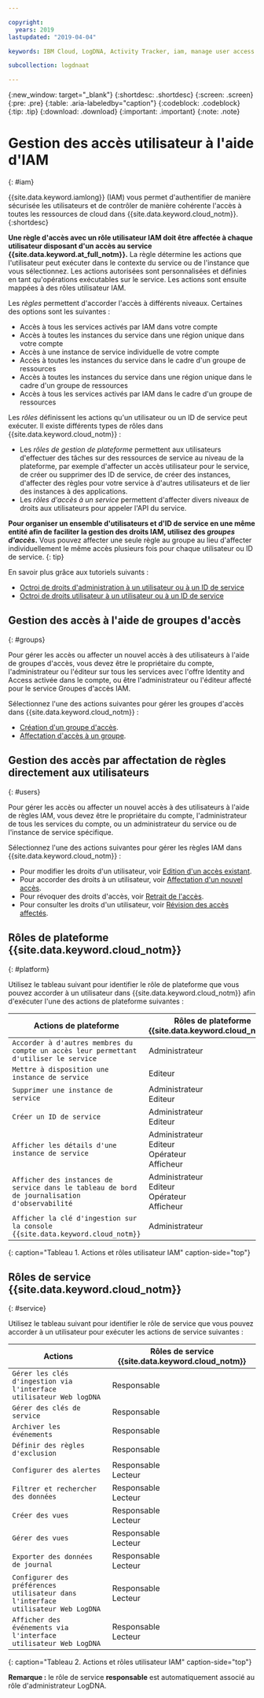 ```yaml
---

copyright:
  years: 2019
lastupdated: "2019-04-04"

keywords: IBM Cloud, LogDNA, Activity Tracker, iam, manage user access

subcollection: logdnaat

---
```


{:new_window: target="_blank"}
{:shortdesc: .shortdesc}
{:screen: .screen}
{:pre: .pre}
{:table: .aria-labeledby="caption"}
{:codeblock: .codeblock}
{:tip: .tip}
{:download: .download}
{:important: .important}
{:note: .note}

 
# Gestion des accès utilisateur à l'aide d'IAM
{: #iam}

{{site.data.keyword.iamlong}} (IAM) vous permet d'authentifier de manière sécurisée les utilisateurs et de contrôler de manière cohérente l'accès à toutes les ressources de cloud dans {{site.data.keyword.cloud_notm}}. 
{:shortdesc}

**Une règle d'accès avec un rôle utilisateur IAM doit être affectée à chaque utilisateur disposant d'un accès au service {{site.data.keyword.at_full_notm}}.** La règle détermine les actions que l'utilisateur peut exécuter dans le contexte du service ou de l'instance que vous sélectionnez. Les actions autorisées sont personnalisées et définies en tant qu'opérations exécutables sur le service. Les actions sont ensuite mappées à des rôles utilisateur IAM.

Les *règles* permettent d'accorder l'accès à différents niveaux. Certaines des options sont les suivantes : 

* Accès à tous les services activés par IAM dans votre compte
* Accès à toutes les instances du service dans une région unique dans votre compte
* Accès à une instance de service individuelle de votre compte
* Accès à toutes les instances du service dans le cadre d'un groupe de ressources
* Accès à toutes les instances du service dans une région unique dans le cadre d'un groupe de ressources
* Accès à tous les services activés par IAM dans le cadre d'un groupe de ressources

Les *rôles* définissent les actions qu'un utilisateur ou un ID de service peut exécuter. Il existe différents types de rôles dans {{site.data.keyword.cloud_notm}} :

* Les *rôles de gestion de plateforme* permettent aux utilisateurs d'effectuer des tâches sur des ressources de service au niveau de la plateforme, par exemple d'affecter un accès utilisateur pour le service, de créer ou supprimer des ID de service, de créer des instances, d'affecter des règles pour votre service à d'autres utilisateurs et de lier des instances à des applications.
* Les *rôles d'accès à un service* permettent d'affecter divers niveaux de droits aux utilisateurs pour appeler l'API du service.

**Pour organiser un ensemble d'utilisateurs et d'ID de service en une même entité afin de faciliter la gestion des droits IAM, utilisez des *groupes d'accès*.** Vous pouvez affecter une seule règle au groupe au lieu d'affecter individuellement le même accès plusieurs fois pour chaque utilisateur ou ID de service.
{: tip}

En savoir plus grâce aux tutoriels suivants :
* [Octroi de droits d'administration à un utilisateur ou à un ID de service](/docs/services/Activity-Tracker-with-LogDNA?topic=logdnaat-iam_manage_events#iam_manage_events)
* [Octroi de droits utilisateur à un utilisateur ou à un ID de service](/docs/services/Activity-Tracker-with-LogDNA?topic=logdnaat-iam_view_events#iam_view_events)

## Gestion des accès à l'aide de groupes d'accès
{: #groups}

Pour gérer les accès ou affecter un nouvel accès à des utilisateurs à l'aide de groupes d'accès, vous devez être le propriétaire du compte, l'administrateur ou l'éditeur sur tous les services avec l'offre Identity and Access activée dans le compte, ou être l'administrateur ou l'éditeur affecté pour le service Groupes d'accès IAM. 

Sélectionnez l'une des actions suivantes pour gérer les groupes d'accès dans {{site.data.keyword.cloud_notm}} :

* [Création d'un groupe d'accès](/docs/iam?topic=iam-groups#create_ag).
* [Affectation d'accès à un groupe](/docs/iam?topic=iam-groups#access_ag).


## Gestion des accès par affectation de règles directement aux utilisateurs
{: #users}

Pour gérer les accès ou affecter un nouvel accès à des utilisateurs à l'aide de règles IAM, vous devez être le propriétaire du compte, l'administrateur de tous les services du compte, ou un administrateur du service ou de l'instance de service spécifique. 

Sélectionnez l'une des actions suivantes pour gérer les règles IAM dans {{site.data.keyword.cloud_notm}} :

* Pour modifier les droits d'un utilisateur, voir [Edition d'un accès existant](/docs/iam?topic=iam-iammanidaccser#edit_existing).
* Pour accorder des droits à un utilisateur, voir [Affectation d'un nouvel accès](/docs/iam?topic=iam-iammanidaccser#assign_new_access).
* Pour révoquer des droits d'accès, voir [Retrait de l'accès](/docs/iam?topic=iam-iammanidaccser#removing_access).
* Pour consulter les droits d'un utilisateur, voir [Révision des accès affectés](/docs/iam?topic=iam-iammanidaccser#review_your_access).



## Rôles de plateforme {{site.data.keyword.cloud_notm}}
{: #platform}

Utilisez le tableau suivant pour identifier le rôle de plateforme que vous pouvez accorder à un utilisateur dans {{site.data.keyword.cloud_notm}} afin d'exécuter l'une des actions de plateforme suivantes :

| Actions de plateforme                                                        | Rôles de plateforme {{site.data.keyword.cloud_notm}}    | 
|-------------------------------------------------------------------------|------------------------------------------------------|
| `Accorder à d'autres membres du compte un accès leur permettant d'utiliser le service`           | Administrateur                                        | 
| `Mettre à disposition une instance de service`                                          | Editeur                            | 
| `Supprimer une instance de service`                                             | Administrateur </br>Editeur                            | 
| `Créer un ID de service`                                                   | Administrateur </br>Editeur                            |
| `Afficher les détails d'une instance de service`                                    | Administrateur </br>Editeur </br>Opérateur </br>Afficheur  | 
| `Afficher des instances de service dans le tableau de bord de journalisation d'observabilité`         | Administrateur </br>Editeur </br>Opérateur </br>Afficheur  | 
| `Afficher la clé d'ingestion sur la console {{site.data.keyword.cloud_notm}}` | Administrateur                                        | 
{: caption="Tableau 1. Actions et rôles utilisateur IAM" caption-side="top"}



## Rôles de service {{site.data.keyword.cloud_notm}}
{: #service}

Utilisez le tableau suivant pour identifier le rôle de service que vous pouvez accorder à un utilisateur pour exécuter les actions de service suivantes :

| Actions                                                                 | Rôles de service {{site.data.keyword.cloud_notm}}     | 
|-------------------------------------------------------------------------|------------------------------------------------------|
| `Gérer les clés d'ingestion via l'interface utilisateur Web logDNA`                       | Responsable                                              |
| `Gérer des clés de service`                                                   | Responsable                                              |
| `Archiver les événements`                                                        | Responsable                                              |
| `Définir des règles d'exclusion`                                                | Responsable                                              |
| `Configurer des alertes`                                                      | Responsable </br>Lecteur                                  | 
| `Filtrer et rechercher des données`                                                | Responsable </br>Lecteur                                  |
| `Créer des vues`                                                          | Responsable </br>Lecteur                                  |
| `Gérer des vues`                                                          | Responsable </br>Lecteur                                  |
| `Exporter des données de journal`                                                       | Responsable </br>Lecteur                                  |
| `Configurer des préférences utilisateur dans l'interface utilisateur Web LogDNA`                       | Responsable </br>Lecteur                                  |
| `Afficher des événements via l'interface utilisateur Web LogDNA`                                 | Responsable </br>Lecteur                                  | 
{: caption="Tableau 2. Actions et rôles utilisateur IAM" caption-side="top"}


**Remarque :** le rôle de service **responsable** est automatiquement associé au rôle d'administrateur LogDNA.






